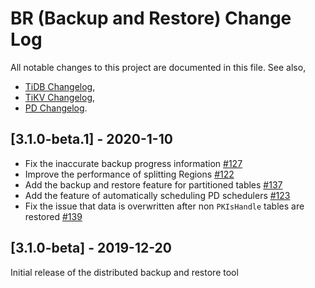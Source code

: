 # BR (Backup and Restore) Change Log
All notable changes to this project are documented in this file.
See also,
- [TiDB Changelog](https://github.com/pingcap/tidb/blob/master/CHANGELOG.md),
- [TiKV Changelog](https://github.com/tikv/tikv/blob/master/CHANGELOG.md),
- [PD Changelog](https://github.com/pingcap/pd/blob/master/CHANGELOG.md).

## [3.1.0-beta.1] - 2020-1-10

- Fix the inaccurate backup progress information [#127](https://github.com/pingcap/br/pull/127)
- Improve the performance of splitting Regions [#122](https://github.com/pingcap/br/pull/122)
- Add the backup and restore feature for partitioned tables [#137](https://github.com/pingcap/br/pull/137)
- Add the feature of automatically scheduling PD schedulers [#123](https://github.com/pingcap/br/pull/123)
- Fix the issue that data is overwritten after non `PKIsHandle` tables are restored [#139](https://github.com/pingcap/br/pull/139)

## [3.1.0-beta] - 2019-12-20

Initial release of the distributed backup and restore tool
